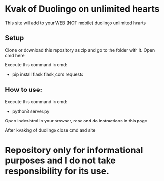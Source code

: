 # Kvak of Duolingo on unlimited hearts

This site will add to your WEB (NOT mobile) duolingo unlimited hearts

## Setup

Clone or download this repository as zip and go to the folder with it. Open cmd here

Execute this command in cmd:
 - pip install flask flask_cors requests

## How to use:

Execute this command in cmd:
 - python3 server.py

Open index.html in your browser, read and do instructions in this page

After kvaking of duolingo close cmd and site

# Repository only for informational purposes and I do not take responsibility for its use.
